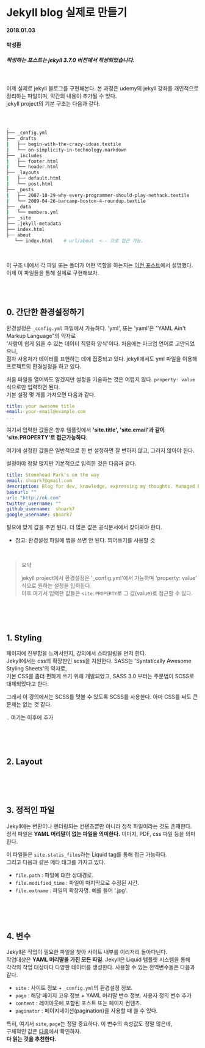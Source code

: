 # Jekyll blog 실제로 만들기

#### 2018.01.03
#### 박성환


##### 작성하는 포스트는 jekyll 3.7.0 버전에서 작성되었습니다.

<br>

이제 실제로 jekyll 블로그를 구현해본다. 본 과정은 udemy의 jekyll 강좌를  개인적으로 정리하는 파일이며, 약간의 내용이 추가될 수 있다.  
jekyll project의 기본 구조는 다음과 같다.

<br>

```sh
.
├── _config.yml
├── _drafts
|   ├── begin-with-the-crazy-ideas.textile
|   └── on-simplicity-in-technology.markdown
├── _includes
|   ├── footer.html
|   └── header.html
├── _layouts
|   ├── default.html
|   └── post.html
├── _posts
|   ├── 2007-10-29-why-every-programmer-should-play-nethack.textile
|   └── 2009-04-26-barcamp-boston-4-roundup.textile
├── _data
|   └── members.yml
├── _site
├── .jekyll-metadata
├── index.html
├── about
   └── index.html    # url/about  <-- 으로 접근 가능.
```

<br>

이 구조 내에서 각 파일 또는 폴더가 어떤 역할을 하는지는 [이전 포스트](https://github.com/shoark7/Self-learning-contents/blob/master/jekyll/jekyll-basic.md)에서 설명했다.  
이제 이 파일들을 통해 실제로 구현해보자.

<br>
<br>


## 0. 간단한 환경설정하기
환경설정은 `_config.yml` 파일에서 가능하다. 'yml', 또는 'yaml'은 "YAML Ain't Markup Language"의 약자로  
'사람이 쉽게 읽을 수 있는 데이터 직렬화 양식'이다. 처음에는 마크업 언어로 고안되었으나,  
점차 사용처가 데이터를 표현하는 데에 집중되고 있다. jekyll에서도 yml 파일을 이용해 프로젝트의 환경설정을 하고 있다.  

처음 파일을 열어봐도 알겠지만 설정을 기술하는 것은 어렵지 않다. `property: value` 식으로만 입력하면 된다.  
기본 설정 몇 개를 가져오면 다음과 같다.

```yml
title: your awesome title
email: your-email@example.com
...
```

여기서 입력한 값들은 향후 템플릿에서 **'site.title', 'site.email'과 같이 'site.PROPERTY'로 접근가능하다.**  

여기에 설정한 값들은 일반적으로 한 번 설정하면 잘 변하지 않고, 그러지 않아야 한다.  

설정이야 정말 많지만 기본적으로 입력한 것은 다음과 같다.


```yml
title: Stonehead Park's on the way
email: shoark7@gmail.com
description: Blog for dev, knowledge, expressing my thoughts. Managed by Stonehead Park. 
baseurl: ""
url: "http://ok.com"
twitter_username: ""
github_username:  shoark7
google_username: shoark7
```

필요에 맞게 값을 주면 된다. 더 많은 값은 공식문서에서 찾아봐야 한다.

* 참고: 환경설정 파일에 탭을 쓰면 안 된다. 띄어쓰기를 사용할 것  

<br>

> 요약
>
> jekyll project에서 환경설정은 '\_config.yml'에서 가능하며 'property: value' 식으로 원하는 설정을 입력한다.  
> 이후 여기서 입력한 값들은 `site.PROPERTY`로 그 값(value)로 접근할 수 있다.


<br>
<br>
<br>


## 1. Styling
페이지에 진부함을 느껴서인지, 강의에서 스타일링을 먼저 한다.  
Jekyll에서는 css의 확장판인 scss을 지원한다. SASS는 'Syntatically Awesome Styling Sheets'의 약자로,  
기본 CSS를 좀더 편하게 쓰기 위해 개발되었고, SASS 3.0 부터는 주문법이 SCSS로 대체되었다고 한다. 

그래서 이 강의에서는 SCSS를 맛볼 수 있도록 SCSS를 사용한다. 아마 CSS를 써도 큰 문제는 없는 것 같다.


.. 여기는 이후에 추가


<br>
<br>
<br>



## 2. Layout




<br>
<br>
<br>


## 3. 정적인 파일
Jekyll에는 변환이나 렌더링되는 컨텐츠뿐만 아니라 정적 파일이라는 것도 존재한다.  
정적 파일은 **YAML 머리말이 없는 파일을 의미한다.** 이미지, PDF, css 파일 등을 의미한다.  

이 파일들은 `site.statis_files`라는 Liquid tag를 통해 접근 가능하다.  
그리고 다음과 같은 메타 태그를 가지고 있다.

* `file.path` : 파일에 대한 상대경로.
* `file.modified_time` : 파일이 마지막으로 수정된 시간.
* `file.extname` : 파일의 확장자명. 예를 들어 '.jpg'.


<br>
<br>
<br>


## 4. 변수
Jekyll은 작업이 필요한 파일을 찾아 사이트 내부를 이리저리 돌아다닌다.  
작업대상은 **YAML 머리말을 가진 모든 파일**. Jekyll은 Liquid 템플릿 시스템을 통해  
각각의 작업 대상마다 다양한 데이터를 생성한다. 사용할 수 있는 전역변수들은 다음과 같다.

* `site` : 사이트 정보 + `_config.yml`의 환경설정 정보. 
* `page` : 해당 페이지 고유 정보 + YAML 머리말 변수 정보. 사용자 정의 변수 추가
* `content` : 레이아웃에 포함된 포스트 또는 페이지 컨텐츠.
* `paginator` : 페이지네이션(pagination)을 사용할 때 쓸 수 있다. 

특히, 여기서 `site`, `page`는 정말 중요하다. 이 변수의 속성값도 정말 많은데,  
구체적인 값은 [다음](http://jekyllrb-ko.github.io/docs/variables/)에서 확인하자.  
**다 읽는 것을 추천한다.**  
